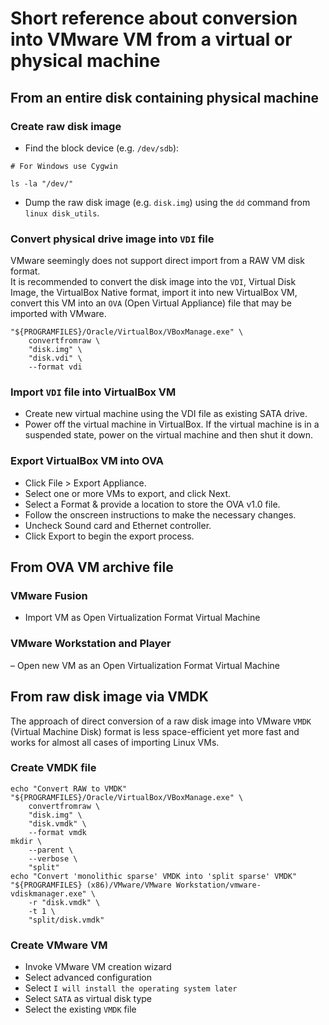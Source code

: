 # Short reference about conversion into VMware VM from a virtual or physical  machine 

## From an entire disk containing physical machine

### Create raw disk image

- Find the block device (e.g. `/dev/sdb`):

```shell script
# For Windows use Cygwin

ls -la "/dev/"
```

- Dump the raw disk image (e.g. `disk.img`) using the `dd` command from `linux disk_utils`.

### Convert physical drive image into `VDI` file

VMware seemingly does not support direct import from a RAW VM disk format.  
It is recommended to convert the disk image into the `VDI`, Virtual Disk Image, 
the VirtualBox Native format, import it into new VirtualBox VM, convert this VM
into an `OVA` (Open Virtual Appliance) file that may be imported with VMware.

```shell script
"${PROGRAMFILES}/Oracle/VirtualBox/VBoxManage.exe" \
    convertfromraw \
    "disk.img" \
    "disk.vdi" \
    --format vdi
```

### Import `VDI` file into VirtualBox VM

- Create new virtual machine using the VDI file as existing SATA drive.
- Power off the virtual machine in VirtualBox. If the virtual machine is in a suspended state, 
power on the virtual machine and then shut it down.

### Export VirtualBox VM into OVA

- Click File > Export Appliance.
- Select one or more VMs to export, and click Next.
- Select a Format & provide a location to store the OVA v1.0 file.
- Follow the onscreen instructions to make the necessary changes.
- Uncheck Sound card and Ethernet controller.
- Click Export to begin the export process.

## From OVA VM archive file

### VMware Fusion

- Import VM as Open Virtualization Format Virtual Machine

### VMware Workstation and Player

– Open new VM as an Open Virtualization Format Virtual Machine

## From raw disk image via VMDK

The approach of direct conversion of a raw disk image 
into VMware `VMDK` (Virtual Machine Disk) format is less space-efficient 
yet more fast and works for almost all cases of importing Linux VMs.

### Create VMDK file

```shell script
echo "Convert RAW to VMDK"
"${PROGRAMFILES}/Oracle/VirtualBox/VBoxManage.exe" \
    convertfromraw \
    "disk.img" \
    "disk.vmdk" \
    --format vmdk
mkdir \
    --parent \
    --verbose \
    "split"
echo "Convert 'monolithic sparse' VMDK into 'split sparse' VMDK"
"${PROGRAMFILES} (x86)/VMware/VMware Workstation/vmware-vdiskmanager.exe" \
    -r "disk.vmdk" \
    -t 1 \
    "split/disk.vmdk"
```

### Create VMware VM

- Invoke VMware VM creation wizard
- Select advanced configuration
- Select `I will install the operating system later`
- Select `SATA` as virtual disk type
- Select the existing `VMDK` file
